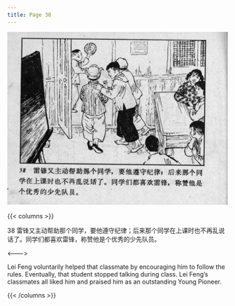 ```yaml
---
title: Page 38
---
```


![leifeng page](./../../images/leifeng/seifert0522_lf_0046_0.jpg)

{{< columns >}}

38 雷锋又主动帮助那个同学，要他遵守纪律；后来那个同学在上课时也不再乱说话了。同学们都喜欢雷锋，称赞他是个优秀的少先队员。

<--->

Lei Feng voluntarily helped that classmate by encouraging him to follow the rules. Eventually, that student stopped talking during class. Lei Feng’s classmates all liked him and praised him as an outstanding Young Pioneer.

{{< /columns >}}
